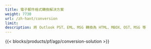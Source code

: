 ```yaml
---
title: 電子郵件格式轉換解決方案 
weight: 7730
url: /zh-hant/conversion
limit: 
description: 將 Outlook PST、EML、MSG 轉換為 HTML、MBOX、OST、MSG 等
---
```


{{< blocks/products/pf/agp/conversion-solution >}} 